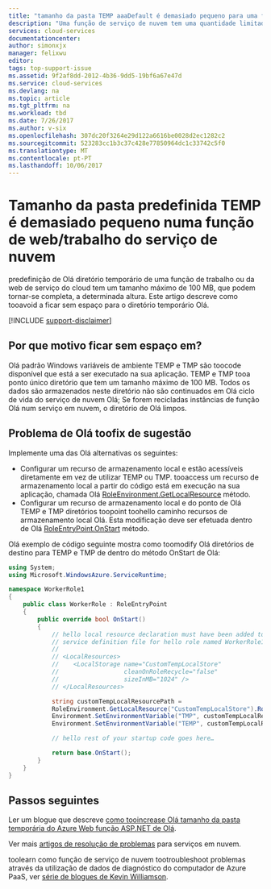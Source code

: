 ```yaml
---
title: "tamanho da pasta TEMP aaaDefault é demasiado pequeno para uma função | Microsoft Docs"
description: "Uma função de serviço de nuvem tem uma quantidade limitada de espaço para a pasta do Olá TEMP. Este artigo fornece algumas sugestões sobre como tooavoid a ficar sem espaço."
services: cloud-services
documentationcenter: 
author: simonxjx
manager: felixwu
editor: 
tags: top-support-issue
ms.assetid: 9f2af8dd-2012-4b36-9dd5-19bf6a67e47d
ms.service: cloud-services
ms.devlang: na
ms.topic: article
ms.tgt_pltfrm: na
ms.workload: tbd
ms.date: 7/26/2017
ms.author: v-six
ms.openlocfilehash: 307dc20f3264e29d122a6616be0028d2ec1282c2
ms.sourcegitcommit: 523283cc1b3c37c428e77850964dc1c33742c5f0
ms.translationtype: MT
ms.contentlocale: pt-PT
ms.lasthandoff: 10/06/2017
---
```

# <a name="default-temp-folder-size-is-too-small-on-a-cloud-service-webworker-role"></a>Tamanho da pasta predefinida TEMP é demasiado pequeno numa função de web/trabalho do serviço de nuvem
predefinição de Olá diretório temporário de uma função de trabalho ou da web de serviço do cloud tem um tamanho máximo de 100 MB, que podem tornar-se completa, a determinada altura. Este artigo descreve como tooavoid a ficar sem espaço para o diretório temporário Olá.

[!INCLUDE [support-disclaimer](../../includes/support-disclaimer.md)]

## <a name="why-do-i-run-out-of-space"></a>Por que motivo ficar sem espaço em?
Olá padrão Windows variáveis de ambiente TEMP e TMP são toocode disponível que está a ser executado na sua aplicação. TEMP e TMP tooa ponto único diretório que tem um tamanho máximo de 100 MB. Todos os dados são armazenados neste diretório não são continuados em Olá ciclo de vida do serviço de nuvem Olá; Se forem recicladas instâncias de função Olá num serviço em nuvem, o diretório de Olá limpos.

## <a name="suggestion-toofix-hello-problem"></a>Problema de Olá toofix de sugestão
Implemente uma das Olá alternativas os seguintes:

* Configurar um recurso de armazenamento local e estão acessíveis diretamente em vez de utilizar TEMP ou TMP. tooaccess um recurso de armazenamento local a partir do código está em execução na sua aplicação, chamada Olá [RoleEnvironment.GetLocalResource](https://msdn.microsoft.com/library/microsoft.windowsazure.serviceruntime.roleenvironment.getlocalresource.aspx) método.
* Configurar um recurso de armazenamento local e do ponto de Olá TEMP e TMP diretórios toopoint toohello caminho recursos de armazenamento local Olá. Esta modificação deve ser efetuada dentro de Olá [RoleEntryPoint.OnStart](https://msdn.microsoft.com/library/microsoft.windowsazure.serviceruntime.roleentrypoint.onstart.aspx) método.

Olá exemplo de código seguinte mostra como toomodify Olá diretórios de destino para TEMP e TMP de dentro do método OnStart de Olá:

```csharp
using System;
using Microsoft.WindowsAzure.ServiceRuntime;

namespace WorkerRole1
{
    public class WorkerRole : RoleEntryPoint
    {
        public override bool OnStart()
        {
            // hello local resource declaration must have been added toothe
            // service definition file for hello role named WorkerRole1:
            //
            // <LocalResources>
            //    <LocalStorage name="CustomTempLocalStore"
            //                  cleanOnRoleRecycle="false"
            //                  sizeInMB="1024" />
            // </LocalResources>

            string customTempLocalResourcePath =
            RoleEnvironment.GetLocalResource("CustomTempLocalStore").RootPath;
            Environment.SetEnvironmentVariable("TMP", customTempLocalResourcePath);
            Environment.SetEnvironmentVariable("TEMP", customTempLocalResourcePath);

            // hello rest of your startup code goes here…

            return base.OnStart();
        }
    }
}
```

## <a name="next-steps"></a>Passos seguintes
Ler um blogue que descreve [como tooincrease Olá tamanho da pasta temporária do Azure Web função ASP.NET de Olá](http://blogs.msdn.com/b/kwill/archive/2011/07/18/how-to-increase-the-size-of-the-windows-azure-web-role-asp-net-temporary-folder.aspx).

Ver mais [artigos de resolução de problemas](/?tag=top-support-issue&product=cloud-services) para serviços em nuvem.

toolearn como função de serviço de nuvem tootroubleshoot problemas através da utilização de dados de diagnóstico do computador de Azure PaaS, ver [série de blogues de Kevin Williamson](http://blogs.msdn.com/b/kwill/archive/2013/08/09/windows-azure-paas-compute-diagnostics-data.aspx).
